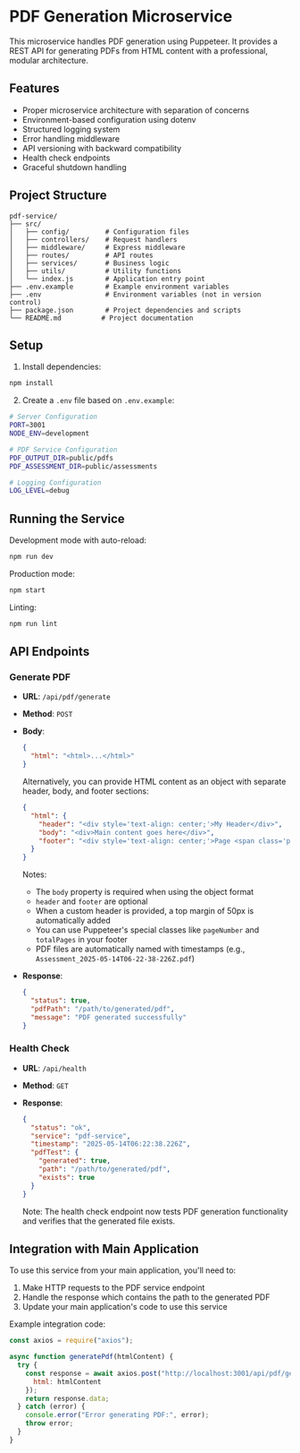 # PDF Generation Microservice

This microservice handles PDF generation using Puppeteer. It provides a REST API for generating PDFs from HTML content with a professional, modular architecture.

## Features

- Proper microservice architecture with separation of concerns
- Environment-based configuration using dotenv
- Structured logging system
- Error handling middleware
- API versioning with backward compatibility
- Health check endpoints
- Graceful shutdown handling

## Project Structure

```
pdf-service/
├── src/
│   ├── config/         # Configuration files
│   ├── controllers/    # Request handlers
│   ├── middleware/     # Express middleware
│   ├── routes/         # API routes
│   ├── services/       # Business logic
│   ├── utils/          # Utility functions
│   └── index.js        # Application entry point
├── .env.example        # Example environment variables
├── .env                # Environment variables (not in version control)
├── package.json        # Project dependencies and scripts
└── README.md          # Project documentation
```

## Setup

1. Install dependencies:

```bash
npm install
```

2. Create a `.env` file based on `.env.example`:

```bash
# Server Configuration
PORT=3001
NODE_ENV=development

# PDF Service Configuration
PDF_OUTPUT_DIR=public/pdfs
PDF_ASSESSMENT_DIR=public/assessments

# Logging Configuration
LOG_LEVEL=debug
```

## Running the Service

Development mode with auto-reload:

```bash
npm run dev
```

Production mode:

```bash
npm start
```

Linting:

```bash
npm run lint
```

## API Endpoints

### Generate PDF

- **URL**: `/api/pdf/generate`
- **Method**: `POST`
- **Body**:
  ```json
  {
    "html": "<html>...</html>"
  }
  ```
  
  Alternatively, you can provide HTML content as an object with separate header, body, and footer sections:
  ```json
  {
    "html": {
      "header": "<div style='text-align: center;'>My Header</div>",
      "body": "<div>Main content goes here</div>",
      "footer": "<div style='text-align: center;'>Page <span class='pageNumber'></span> of <span class='totalPages'></span></div>"
    }
  }
  ```
  
  Notes:
  - The `body` property is required when using the object format
  - `header` and `footer` are optional
  - When a custom header is provided, a top margin of 50px is automatically added
  - You can use Puppeteer's special classes like `pageNumber` and `totalPages` in your footer
  - PDF files are automatically named with timestamps (e.g., `Assessment_2025-05-14T06-22-38-226Z.pdf`)
- **Response**:
  ```json
  {
    "status": true,
    "pdfPath": "/path/to/generated/pdf",
    "message": "PDF generated successfully"
  }
  ```

### Health Check

- **URL**: `/api/health`
- **Method**: `GET`
- **Response**:
  ```json
  {
    "status": "ok",
    "service": "pdf-service",
    "timestamp": "2025-05-14T06:22:38.226Z",
    "pdfTest": {
      "generated": true,
      "path": "/path/to/generated/pdf",
      "exists": true
    }
  }
  ```
  
  Note: The health check endpoint now tests PDF generation functionality and verifies that the generated file exists.

## Integration with Main Application

To use this service from your main application, you'll need to:

1. Make HTTP requests to the PDF service endpoint
2. Handle the response which contains the path to the generated PDF
3. Update your main application's code to use this service

Example integration code:

```javascript
const axios = require("axios");

async function generatePdf(htmlContent) {
  try {
    const response = await axios.post("http://localhost:3001/api/pdf/generate", {
      html: htmlContent
    });
    return response.data;
  } catch (error) {
    console.error("Error generating PDF:", error);
    throw error;
  }
}
```
